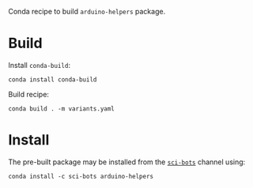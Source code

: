 Conda recipe to build `arduino-helpers` package.

Build
=====

Install `conda-build`:

    conda install conda-build

Build recipe:

    conda build . -m variants.yaml


Install
=======

The pre-built package may be installed from the [`sci-bots`][2] channel using:

    conda install -c sci-bots arduino-helpers


[1]: https://anaconda.org/sci-bots/clang
[2]: https://anaconda.org/sci-bots
